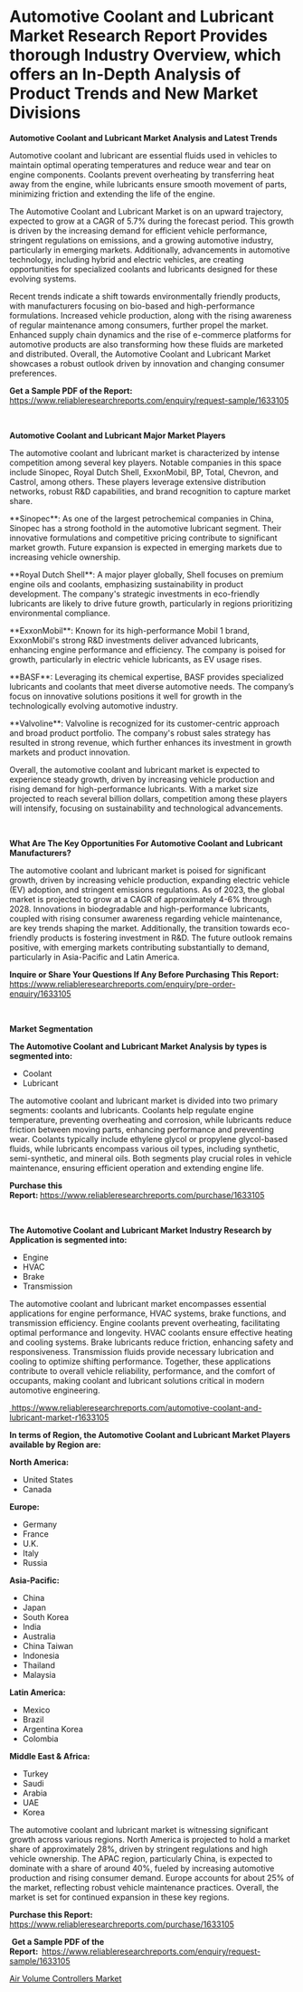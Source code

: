 <p><h1>Automotive Coolant and Lubricant Market Research Report Provides thorough Industry Overview, which offers an In-Depth Analysis of Product Trends and New Market Divisions</h1></p><p><strong>Automotive Coolant and Lubricant Market Analysis and Latest Trends</strong></p>
<p><p>Automotive coolant and lubricant are essential fluids used in vehicles to maintain optimal operating temperatures and reduce wear and tear on engine components. Coolants prevent overheating by transferring heat away from the engine, while lubricants ensure smooth movement of parts, minimizing friction and extending the life of the engine. </p><p>The Automotive Coolant and Lubricant Market is on an upward trajectory, expected to grow at a CAGR of 5.7% during the forecast period. This growth is driven by the increasing demand for efficient vehicle performance, stringent regulations on emissions, and a growing automotive industry, particularly in emerging markets. Additionally, advancements in automotive technology, including hybrid and electric vehicles, are creating opportunities for specialized coolants and lubricants designed for these evolving systems.</p><p>Recent trends indicate a shift towards environmentally friendly products, with manufacturers focusing on bio-based and high-performance formulations. Increased vehicle production, along with the rising awareness of regular maintenance among consumers, further propel the market. Enhanced supply chain dynamics and the rise of e-commerce platforms for automotive products are also transforming how these fluids are marketed and distributed. Overall, the Automotive Coolant and Lubricant Market showcases a robust outlook driven by innovation and changing consumer preferences.</p></p>
<p><strong>Get a Sample PDF of the Report:&nbsp;</strong> <a href="https://www.reliableresearchreports.com/enquiry/request-sample/1633105?utm_campaign=3007&utm_medium=2&utm_source=Github&utm_content=ia&utm_term=29032025&utm_id=automotive-coolant-and-lubricant">https://www.reliableresearchreports.com/enquiry/request-sample/1633105</a></p>
<p>&nbsp;</p>
<p><strong>Automotive Coolant and Lubricant Major Market Players</strong></p>
<p><p>The automotive coolant and lubricant market is characterized by intense competition among several key players. Notable companies in this space include Sinopec, Royal Dutch Shell, ExxonMobil, BP, Total, Chevron, and Castrol, among others. These players leverage extensive distribution networks, robust R&D capabilities, and brand recognition to capture market share.</p><p>**Sinopec**: As one of the largest petrochemical companies in China, Sinopec has a strong foothold in the automotive lubricant segment. Their innovative formulations and competitive pricing contribute to significant market growth. Future expansion is expected in emerging markets due to increasing vehicle ownership.</p><p>**Royal Dutch Shell**: A major player globally, Shell focuses on premium engine oils and coolants, emphasizing sustainability in product development. The company's strategic investments in eco-friendly lubricants are likely to drive future growth, particularly in regions prioritizing environmental compliance.</p><p>**ExxonMobil**: Known for its high-performance Mobil 1 brand, ExxonMobil's strong R&D investments deliver advanced lubricants, enhancing engine performance and efficiency. The company is poised for growth, particularly in electric vehicle lubricants, as EV usage rises.</p><p>**BASF**: Leveraging its chemical expertise, BASF provides specialized lubricants and coolants that meet diverse automotive needs. The company’s focus on innovative solutions positions it well for growth in the technologically evolving automotive industry.</p><p>**Valvoline**: Valvoline is recognized for its customer-centric approach and broad product portfolio. The company's robust sales strategy has resulted in strong revenue, which further enhances its investment in growth markets and product innovation.</p><p>Overall, the automotive coolant and lubricant market is expected to experience steady growth, driven by increasing vehicle production and rising demand for high-performance lubricants. With a market size projected to reach several billion dollars, competition among these players will intensify, focusing on sustainability and technological advancements.</p></p>
<p>&nbsp;</p>
<p><strong>What Are The Key Opportunities For Automotive Coolant and Lubricant Manufacturers?</strong></p>
<p><p>The automotive coolant and lubricant market is poised for significant growth, driven by increasing vehicle production, expanding electric vehicle (EV) adoption, and stringent emissions regulations. As of 2023, the global market is projected to grow at a CAGR of approximately 4-6% through 2028. Innovations in biodegradable and high-performance lubricants, coupled with rising consumer awareness regarding vehicle maintenance, are key trends shaping the market. Additionally, the transition towards eco-friendly products is fostering investment in R&D. The future outlook remains positive, with emerging markets contributing substantially to demand, particularly in Asia-Pacific and Latin America.</p></p>
<p><strong>Inquire or Share Your Questions If Any Before Purchasing This Report:</strong> <a href="https://www.reliableresearchreports.com/enquiry/pre-order-enquiry/1633105?utm_campaign=3007&utm_medium=2&utm_source=Github&utm_content=ia&utm_term=29032025&utm_id=automotive-coolant-and-lubricant">https://www.reliableresearchreports.com/enquiry/pre-order-enquiry/1633105</a></p>
<p>&nbsp;</p>
<p><strong>Market Segmentation</strong></p>
<p><strong>The Automotive Coolant and Lubricant Market Analysis by types is segmented into:</strong></p>
<p><ul><li>Coolant</li><li>Lubricant</li></ul></p>
<p><p>The automotive coolant and lubricant market is divided into two primary segments: coolants and lubricants. Coolants help regulate engine temperature, preventing overheating and corrosion, while lubricants reduce friction between moving parts, enhancing performance and preventing wear. Coolants typically include ethylene glycol or propylene glycol-based fluids, while lubricants encompass various oil types, including synthetic, semi-synthetic, and mineral oils. Both segments play crucial roles in vehicle maintenance, ensuring efficient operation and extending engine life.</p></p>
<p><strong>Purchase this Report:&nbsp;</strong><a href="https://www.reliableresearchreports.com/purchase/1633105?utm_campaign=3007&utm_medium=2&utm_source=Github&utm_content=ia&utm_term=29032025&utm_id=automotive-coolant-and-lubricant">https://www.reliableresearchreports.com/purchase/1633105</a></p>
<p>&nbsp;</p>
<p><strong>The Automotive Coolant and Lubricant Market Industry Research by Application is segmented into:</strong></p>
<p><ul><li>Engine</li><li>HVAC</li><li>Brake</li><li>Transmission</li></ul></p>
<p><p>The automotive coolant and lubricant market encompasses essential applications for engine performance, HVAC systems, brake functions, and transmission efficiency. Engine coolants prevent overheating, facilitating optimal performance and longevity. HVAC coolants ensure effective heating and cooling systems. Brake lubricants reduce friction, enhancing safety and responsiveness. Transmission fluids provide necessary lubrication and cooling to optimize shifting performance. Together, these applications contribute to overall vehicle reliability, performance, and the comfort of occupants, making coolant and lubricant solutions critical in modern automotive engineering.</p></p>
<p><a href="https://www.reliableresearchreports.com/automotive-coolant-and-lubricant-market-r1633105?utm_campaign=3007&utm_medium=2&utm_source=Github&utm_content=ia&utm_term=29032025&utm_id=automotive-coolant-and-lubricant">&nbsp;https://www.reliableresearchreports.com/automotive-coolant-and-lubricant-market-r1633105</a></p>
<p><strong>In terms of Region, the Automotive Coolant and Lubricant Market Players available by Region are:</strong></p>
<p>
    <p> <strong> North America: </strong>
        <ul>
            <li>United States</li>
            <li>Canada</li>
        </ul>
        </p> 
    <p> <strong> Europe: </strong>
        <ul>
            <li>Germany</li>
            <li>France</li>
            <li>U.K.</li>
            <li>Italy</li>
            <li>Russia</li>
        </ul>
        </p> 
    <p> <strong> Asia-Pacific: </strong>
        <ul>
            <li>China</li>
            <li>Japan</li>
            <li>South Korea</li>
            <li>India</li>
            <li>Australia</li>
            <li>China Taiwan</li>
            <li>Indonesia</li>
            <li>Thailand</li>
            <li>Malaysia</li>
        </ul>
        </p> 
    <p> <strong> Latin America: </strong>
        <ul>
            <li>Mexico</li>
            <li>Brazil</li>
            <li>Argentina Korea</li>
            <li>Colombia</li>
        </ul>
        </p> 
    <p> <strong> Middle East & Africa: </strong>
        <ul>
            <li>Turkey</li>
            <li>Saudi</li>
            <li>Arabia</li>
            <li>UAE</li>
            <li>Korea</li>
        </ul>
    </p>
    </p>
<p><p>The automotive coolant and lubricant market is witnessing significant growth across various regions. North America is projected to hold a market share of approximately 28%, driven by stringent regulations and high vehicle ownership. The APAC region, particularly China, is expected to dominate with a share of around 40%, fueled by increasing automotive production and rising consumer demand. Europe accounts for about 25% of the market, reflecting robust vehicle maintenance practices. Overall, the market is set for continued expansion in these key regions.</p></p>
<p><strong>Purchase this Report: </strong><a href="https://www.reliableresearchreports.com/purchase/1633105?utm_campaign=3007&utm_medium=2&utm_source=Github&utm_content=ia&utm_term=29032025&utm_id=automotive-coolant-and-lubricant">https://www.reliableresearchreports.com/purchase/1633105</a></p>
<p>&nbsp;<strong>Get a Sample PDF of the Report:&nbsp;&nbsp;</strong><a href="https://www.reliableresearchreports.com/enquiry/request-sample/1633105?utm_campaign=3007&utm_medium=2&utm_source=Github&utm_content=ia&utm_term=29032025&utm_id=automotive-coolant-and-lubricant">https://www.reliableresearchreports.com/enquiry/request-sample/1633105</a></p>
<p><strong></strong></p>
<p><p><a href="https://github.com/supicweg/Market-Research-Report-List-1/blob/main/air-volume-controllers-market.md?utm_campaign=3007&utm_medium=2&utm_source=Github&utm_content=ia&utm_term=29032025&utm_id=automotive-coolant-and-lubricant">Air Volume Controllers Market</a></p></p>